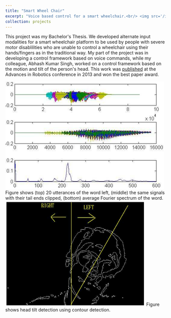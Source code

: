 ```yaml
---
title: "Smart Wheel Chair"
excerpt: "Voice based control for a smart wheelchair.<br/> <img src='/images/wheelchair.png'>"
collection: projects
---
```


This project was my Bachelor's Thesis. We developed alternate input modalities for a smart wheelchair platform to be used by people with severe motor disablilities who are unable to control a wheelchair using their hands/fingers as in the traditional way. My part of the project was in developing a control framework based on voice commands, while my colleague, Abhash Kumar Singh, worked on a control framework based on the motion and tilt of the person's head. This work was [published](../_publications/2013-07-04-Smart-Wheelchair.md) at the Advances in Robotics conference in 2013 and won the best paper award.

<img src='/images/wheelchair.png'>  
Figure shows (top) 20 utterances of the word left, (middle) the same signals with their tail ends clipped, (bottom) average Fourier spectrum of the word.  

<img src='/images/wheelchair-head-tilt.png'>  
Figure shows head tilt detection using contour detection.
